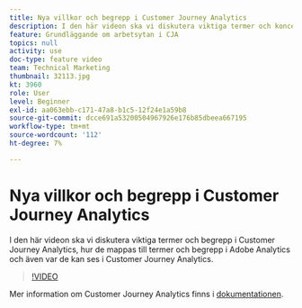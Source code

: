```yaml
---
title: Nya villkor och begrepp i Customer Journey Analytics
description: I den här videon ska vi diskutera viktiga termer och koncept i Adobe Customer Journey Analytics, hur de kopplas till termer och begrepp i Adobe Analytics och även var de kan ses i Customer Journey Analytics.
feature: Grundläggande om arbetsytan i CJA
topics: null
activity: use
doc-type: feature video
team: Technical Marketing
thumbnail: 32113.jpg
kt: 3960
role: User
level: Beginner
exl-id: aa063ebb-c171-47a8-b1c5-12f24e1a59b8
source-git-commit: dcce691a53200504967926e176b85dbeea667195
workflow-type: tm+mt
source-wordcount: '112'
ht-degree: 7%

---
```


# Nya villkor och begrepp i Customer Journey Analytics

I den här videon ska vi diskutera viktiga termer och begrepp i Customer Journey Analytics, hur de mappas till termer och begrepp i Adobe Analytics och även var de kan ses i Customer Journey Analytics.

>[!VIDEO](https://video.tv.adobe.com/v/32113/?quality=12)

Mer information om Customer Journey Analytics finns i [dokumentationen](https://docs.adobe.com/content/help/en/analytics-platform/using/cja-landing.html).

